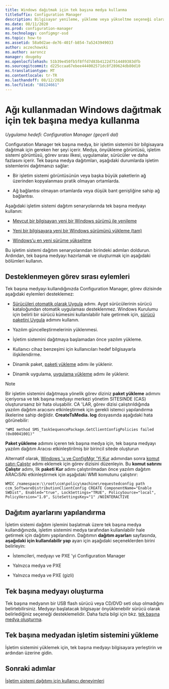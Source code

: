 ```yaml
---
title: Windows dağıtmak için tek başına medya kullanma
titleSuffix: Configuration Manager
description: Bilgisayar yenileme, yükleme veya yükseltme seçeneği olarak bant genişliğinin sınırlı olduğu Windows 'u dağıtmak için Configuration Manager tek başına medyayı kullanın.
ms.date: 08/11/2020
ms.prod: configuration-manager
ms.technology: configmgr-osd
ms.topic: how-to
ms.assetid: 58a0d2ae-de76-401f-b854-7a5243949033
author: aczechowski
ms.author: aaroncz
manager: dougeby
ms.openlocfilehash: 51b39e450fb5f8ffd7d83b4122d7514489383dfb
ms.sourcegitcommit: d225ccaa67ebee444002571dc8f289624db80d10
ms.translationtype: MT
ms.contentlocale: tr-TR
ms.lasthandoff: 08/12/2020
ms.locfileid: "88124661"
---
```

# <a name="use-standalone-media-to-deploy-windows-without-using-the-network"></a>Ağı kullanmadan Windows dağıtmak için tek başına medya kullanma

*Uygulama hedefi: Configuration Manager (geçerli dal)*

Configuration Manager tek başına medya, bir işletim sistemini bir bilgisayara dağıtmak için gereken her şeyi içerir. Medya, önyükleme görüntüsü, işletim sistemi görüntüsü, görev sırası ilkesi, uygulamalar, sürücüler ve daha fazlasını içerir. Tek başına medya dağıtımları, aşağıdaki durumlarda işletim sistemlerini dağıtmanızı sağlar:

- Bir işletim sistemi görüntüsünün veya başka büyük paketlerin ağ üzerinden kopyalanması pratik olmayan ortamlarda.

- Ağ bağlantısı olmayan ortamlarda veya düşük bant genişliğine sahip ağ bağlantısı.

Aşağıdaki işletim sistemi dağıtım senaryolarında tek başına medyayı kullanın:

- [Mevcut bir bilgisayarı yeni bir Windows sürümü ile yenileme](refresh-an-existing-computer-with-a-new-version-of-windows.md)

- [Yeni bir bilgisayara yeni bir Windows sürümünü yükleme (tam)](install-new-windows-version-new-computer-bare-metal.md)

- [Windows’u en yeni sürüme yükseltme](upgrade-windows-to-the-latest-version.md)

Bu işletim sistemi dağıtım senaryolarından birindeki adımları doldurun. Ardından, tek başına medyayı hazırlamak ve oluşturmak için aşağıdaki bölümleri kullanın.

## <a name="unsupported-task-sequence-actions"></a>Desteklenmeyen görev sırası eylemleri

Tek başına medyayı kullandığınızda Configuration Manager, görev dizisinde aşağıdaki eylemleri desteklemez:

- [Sürücüleri otomatik olarak Uygula](../understand/task-sequence-steps.md#BKMK_AutoApplyDrivers) adımı. Aygıt sürücülerinin sürücü kataloğundan otomatik uygulaması desteklenmez. Windows Kurulumu için belirli bir sürücü kümesini kullanılabilir hale getirmek için, [sürücü paketini Uygula](../understand/task-sequence-steps.md#BKMK_ApplyDriverPackage) adımını kullanın.

- Yazılım güncelleştirmelerinin yüklenmesi.

- İşletim sistemini dağıtmaya başlamadan önce yazılım yükleme.

- Kullanıcı cihaz benzeşimi için kullanıcıları hedef bilgisayarla ilişkilendirme.

- Dinamik paket, [paketi yükleme](../understand/task-sequence-steps.md#BKMK_InstallPackage) adımı ile yüklenir.

- Dinamik uygulama, [uygulama yükleme](../understand/task-sequence-steps.md#BKMK_InstallApplication) adımı ile yüklenir.

> [!NOTE]
> Bir işletim sistemini dağıtmaya yönelik görev diziniz **paket yükleme** adımını içeriyorsa ve tek başına medyayı merkezi yönetim SITESINDE (CAS) oluşturursanız bir hata oluşabilir. CA 'LAR, görev dizisi çalıştırıldığında yazılım dağıtım aracısını etkinleştirmek için gerekli istemci yapılandırma ilkelerine sahip değildir. **CreateTsMedia. log** dosyasında aşağıdaki hata görünebilir:
>
> `"WMI method SMS_TaskSequencePackage.GetClientConfigPolicies failed (0x80041001)"`
>
> **Paket yükleme** adımını içeren tek başına medya için, tek başına medyayı yazılım dağıtım Aracısı etkinleştirilmiş bir birincil sitede oluşturun
>
> Alternatif olarak, [Windows 'u ve ConfigMgr 'Yi Kur](../understand/task-sequence-steps.md#BKMK_SetupWindowsandConfigMgr) adımından sonra [komut satırı Çalıştır](../understand/task-sequence-steps.md#BKMK_RunCommandLine) adımı eklemek için görev dizisini düzenleyin. Bu **komut satırını Çalıştır** adımı, Ilk **paketi Kur** adımı çalıştırılmadan önce yazılım dağıtım ARACıSıNı etkinleştirmek için aşağıdaki WMI komutunu çalıştırır:
>
> ```command
> WMIC /namespace:\\root\ccm\policy\machine\requestedconfig path ccm_SoftwareDistributionClientConfig CREATE ComponentName="Enable SWDist", Enabled="true", LockSettings="TRUE", PolicySource="local", PolicyVersion="1.0", SiteSettingsKey="1" /NOINTERACTIVE
> ```

## <a name="configure-deployment-settings"></a>Dağıtım ayarlarını yapılandırma

İşletim sistemi dağıtım işlemini başlatmak üzere tek başına medya kullandığınızda, işletim sistemini medya tarafından kullanılabilir hale getirmek için dağıtımı yapılandırın. Dağıtımın **dağıtım ayarları** sayfasında, **aşağıdaki için kullanılabilir yap** ayarı için aşağıdaki seçeneklerden birini belirleyin:

- İstemcileri, medyayı ve PXE 'yi Configuration Manager

- Yalnızca medya ve PXE

- Yalnızca medya ve PXE (gizli)

## <a name="create-the-standalone-media"></a>Tek başına medyayı oluşturma

Tek başına medyanın bir USB flash sürücü veya CD/DVD seti olup olmadığını belirtebilirsiniz. Medyayı başlatacak bilgisayar önyüklenebilir sürücü olarak belirlediğiniz seçeneği desteklemelidir. Daha fazla bilgi için bkz. [tek başına medya oluşturma](create-stand-alone-media.md).

## <a name="install-the-os-from-standalone-media"></a>Tek başına medyadan işletim sistemini yükleme

İşletim sistemini yüklemek için, tek başına medyayı bilgisayara yerleştirin ve ardından üzerine gidin.

## <a name="next-steps"></a>Sonraki adımlar

[İşletim sistemi dağıtımı için kullanıcı deneyimleri](../understand/user-experience.md#task-sequence-wizard)
